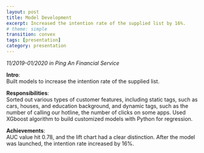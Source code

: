 ```yaml
---
layout: post
title: Model Development
excerpt: Increased the intention rate of the supplied list by 16%. 
# theme: simple
transition: convex
tags: [presentation]
category: presentation
---
```

_11/2019-01/2020 in Ping An Financial Service_

__Intro__:   
Built models to increase the intention rate of the supplied list.

__Responsibilities__:    
Sorted out various types of customer features, including static tags, such as cars, houses, and education background, and dynamic tags, such as the number of calling our hotline, the number of clicks on some apps. Used XGboost algorithm to build customized models with Python for regression.

__Achievements__:    
AUC value hit 0.78, and the lift chart had a clear distinction. After the model was launched, the intention rate increased by 16%.
